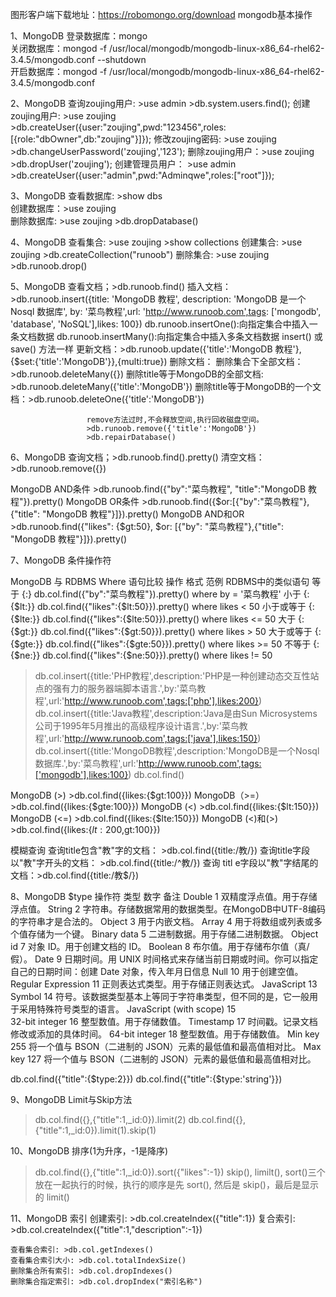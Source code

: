 图形客户端下载地址：https://robomongo.org/download
mongodb基本操作

1、MongoDB 登录数据库：mongo  
           关闭数据库：mongod -f /usr/local/mongodb/mongodb-linux-x86_64-rhel62-3.4.5/mongodb.conf --shutdown    
           开启数据库：mongod -f /usr/local/mongodb/mongodb-linux-x86_64-rhel62-3.4.5/mongodb.conf

2、MongoDB 查询zoujing用户: >use admin   >db.system.users.find();
           创建zoujing用户: >use zoujing >db.createUser({user:"zoujing",pwd:"123456",roles:[{role:"dbOwner",db:"zoujing"}]});
           修改zoujing密码: >use zoujing >db.changeUserPassword('zoujing','123');
           删除zoujing用户：>use zoujing >db.dropUser('zoujing'); 
           创建管理员用户： >use admin   >db.createUser({user:"admin",pwd:"Adminqwe",roles:["root"]});

3、MongoDB 查看数据库: >show dbs                     
           创建数据库：>use zoujing                              
           删除数据库: >use zoujing   >db.dropDatabase()

4、MongoDB 查看集合: >use zoujing  >show collections 
           创建集合: >use zoujing  >db.createCollection("runoob") 
           删除集合: >use zoujing  >db.runoob.drop()

5、MongoDB 查看文档；>db.runoob.find()
           插入文档：>db.runoob.insert({title: 'MongoDB 教程', description: 'MongoDB 是一个 Nosql 数据库', by: '菜鸟教程',url: 'http://www.runoob.com',tags: ['mongodb', 'database', 'NoSQL'],likes: 100})
                      db.runoob.insertOne():向指定集合中插入一条文档数据
                      db.runoob.insertMany():向指定集合中插入多条文档数据
                      insert() 或 save() 方法一样
           更新文档：>db.runoob.update({'title':'MongoDB 教程'},{$set:{'title':'MongoDB'}},{multi:true})
           删除文档： 删除集合下全部文档：            >db.runoob.deleteMany({})
                      删除title等于MongoDB的全部文档: >db.runoob.deleteMany({'title':'MongoDB'})
                      删除title等于MongoDB的一个文档：>db.runoob.deleteOne({'title':'MongoDB'})

                     remove方法过时,不会释放空间,执行回收磁盘空间。  
                     >db.runoob.remove({'title':'MongoDB'})                    
                     >db.repairDatabase() 
                  
6、MongoDB 查询文档；>db.runoob.find().pretty() 
           清空文档：>db.runoob.remove({})

   MongoDB AND条件   >db.runoob.find({"by":"菜鸟教程", "title":"MongoDB 教程"}).pretty()
   MongoDB OR条件    >db.runoob.find({$or:[{"by":"菜鸟教程"},{"title": "MongoDB 教程"}]}).pretty()
   MongoDB AND和OR   >db.runoob.find({"likes": {$gt:50}, $or: [{"by": "菜鸟教程"},{"title": "MongoDB 教程"}]}).pretty()

7、MongoDB 条件操作符

MongoDB 与 RDBMS Where 语句比较
操作               格式                     范例                                      RDBMS中的类似语句
等于        {<key>:<value>}          db.col.find({"by":"菜鸟教程"}).pretty()          where by = '菜鸟教程'
小于        {<key>:{$lt:<value>}}    db.col.find({"likes":{$lt:50}}).pretty()         where likes < 50
小于或等于  {<key>:{$lte:<value>}}   db.col.find({"likes":{$lte:50}}).pretty()        where likes <= 50
大于        {<key>:{$gt:<value>}}    db.col.find({"likes":{$gt:50}}).pretty()         where likes > 50
大于或等于  {<key>:{$gte:<value>}}   db.col.find({"likes":{$gte:50}}).pretty()        where likes >= 50
不等于      {<key>:{$ne:<value>}}    db.col.find({"likes":{$ne:50}}).pretty()         where likes != 50

>db.col.insert({title:'PHP教程',description:'PHP是一种创建动态交互性站点的强有力的服务器端脚本语言.',by:'菜鸟教程',url:'http://www.runoob.com',tags:['php'],likes:200})
>db.col.insert({title:'Java教程',description:'Java是由Sun Microsystems公司于1995年5月推出的高级程序设计语言.',by:'菜鸟教程',url:'http://www.runoob.com',tags:['java'],likes:150})
>db.col.insert({title:'MongoDB教程',description:'MongoDB是一个Nosql数据库.',by:'菜鸟教程',url:'http://www.runoob.com',tags:['mongodb'],likes:100})
> db.col.find()

MongoDB (>)      >db.col.find({likes:{$gt:100}})
MongoDB（>=）    >db.col.find({likes:{$gte:100}})
MongoDB (<)      >db.col.find({likes:{$lt:150}})
MongoDB (<=)     >db.col.find({likes:{$lte:150}})
MongoDB (<)和(>) >db.col.find({likes:{$lt:200,$gt:100}})

模糊查询
查询title包含"教"字的文档：        >db.col.find({title:/教/})
查询title字段以"教"字开头的文档：  >db.col.find({title:/^教/})
查询 titl e字段以"教"字结尾的文档：>db.col.find({title:/教$/})

8、MongoDB $type 操作符
类型                    数字                备注
Double                    1        双精度浮点值。用于存储浮点值。
String                    2        字符串。存储数据常用的数据类型。在MongoDB中UTF-8编码的字符串才是合法的。
Object                    3        用于内嵌文档。
Array                     4        用于将数组或列表或多个值存储为一个键。
Binary data               5        二进制数据。用于存储二进制数据。
Object id                 7        对象 ID。用于创建文档的 ID。
Boolean                   8        布尔值。用于存储布尔值（真/假）。
Date                      9        日期时间。用 UNIX 时间格式来存储当前日期或时间。你可以指定自己的日期时间：创建 Date 对象，传入年月日信息
Null                     10        用于创建空值。
Regular Expression       11        正则表达式类型。用于存储正则表达式。
JavaScript               13        
Symbol                   14        符号。该数据类型基本上等同于字符串类型，但不同的是，它一般用于采用特殊符号类型的语言。
JavaScript (with scope)  15   
32-bit integer           16        整型数值。用于存储数值。
Timestamp                17        时间戳。记录文档修改或添加的具体时间。
64-bit integer           18        整型数值。用于存储数值。
Min key                  255       将一个值与 BSON（二进制的 JSON）元素的最低值和最高值相对比。
Max key                  127       将一个值与 BSON（二进制的 JSON）元素的最低值和最高值相对比。

db.col.find({"title":{$type:2}})
db.col.find({"title":{$type:'string'}})

9、MongoDB Limit与Skip方法
   >db.col.find({},{"title":1,_id:0}).limit(2)
   >db.col.find({},{"title":1,_id:0}).limit(1).skip(1)

10、MongoDB 排序(1为升序，-1是降序)
   >db.col.find({},{"title":1,_id:0}).sort({"likes":-1})
   skip(), limilt(), sort()三个放在一起执行的时候，执行的顺序是先 sort(), 然后是 skip()，最后是显示的 limit()

11、MongoDB 索引
    创建索引:     >db.col.createIndex({"title":1})
    复合索引:     >db.col.createIndex({"title":1,"description":-1})

    查看集合索引: >db.col.getIndexes()
    查看集合索引大小: >db.col.totalIndexSize()
    删除集合所有索引: >db.col.dropIndexes()
    删除集合指定索引: >db.col.dropIndex("索引名称")
